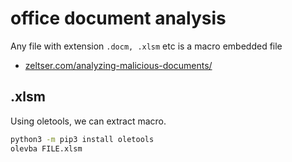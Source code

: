 # office document analysis

Any file with extension `.docm, .xlsm` etc is a macro embedded file

* [zeltser.com/analyzing-malicious-documents/](https://zeltser.com/analyzing-malicious-documents/)

## .xlsm

Using oletools, we can extract macro.

```bash
python3 -m pip3 install oletools
olevba FILE.xlsm
```
